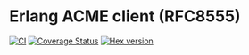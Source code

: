 Erlang ACME client (RFC8555)
============================

[![CI](https://github.com/processone/p1_acme/actions/workflows/ci.yml/badge.svg?branch=master)](https://github.com/processone/p1_acme/actions/workflows/ci.yml)
[![Coverage Status](https://coveralls.io/repos/processone/p1_acme/badge.svg?branch=master&service=github)](https://coveralls.io/github/processone/p1_acme?branch=master)
[![Hex version](https://img.shields.io/hexpm/v/p1_acme.svg "Hex version")](https://hex.pm/packages/p1_acme)
